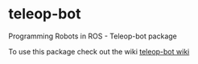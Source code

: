 # teleop-bot
Programming Robots in ROS - Teleop-bot package

To use this package check out the wiki
[teleop-bot wiki](https://github.com/NathanaelGandhi/teleop-bot/wiki)
